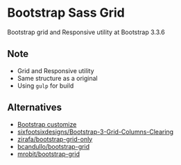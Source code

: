 # Bootstrap Sass Grid
Bootstrap grid and Responsive utility at Bootstrap 3.3.6

## Note
- Grid and Responsive utility
- Same structure as a original
- Using `gulp` for build

## Alternatives
- [Bootstrap customize](http://getbootstrap.com/customize/)
- [sixfootsixdesigns/Bootstrap-3-Grid-Columns-Clearing](https://github.com/sixfootsixdesigns/Bootstrap-3-Grid-Columns-Clearing)
- [zirafa/bootstrap-grid-only](https://github.com/zirafa/bootstrap-grid-only)
- [bcandullo/bootstrap-grid](https://github.com/bcandullo/bootstrap-grid)
- [mrobit/bootstrap-grid](https://github.com/mrobit/bootstrap-grid)
